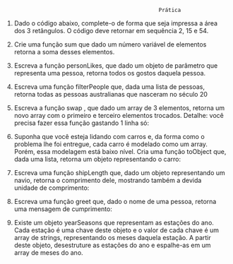                                                      Prática

1. Dado o código abaixo, complete-o de forma que seja impressa a área dos 3 retângulos. O código deve retornar em sequência 2, 15 e 54.

2. Crie uma função sum que dado um número variável de elementos retorna a soma desses elementos.

3. Escreva a função personLikes, que dado um objeto de parâmetro que representa uma pessoa, retorna todos os gostos daquela pessoa.

4. Escreva uma função filterPeople que, dada uma lista de pessoas, retorna todas as pessoas australianas que nasceram no século 20

5. Escreva a função swap , que dado um array de 3 elementos, retorna um novo array com o primeiro e terceiro elementos trocados. Detalhe: você precisa fazer essa função gastando 1 linha só:

6. Suponha que você esteja lidando com carros e, da forma como o problema lhe foi entregue, cada carro é modelado como um array. Porém, essa modelagem está baixo nível. Cria uma função toObject que, dada uma lista, retorna um objeto representando o carro:

7. Escreva uma função shipLength que, dado um objeto representando um navio, retorna o comprimento dele, mostrando também a devida unidade de comprimento:

8.  Escreva uma função greet que, dado o nome de uma pessoa, retorna uma mensagem de cumprimento:

9. Existe um objeto yearSeasons que representam as estações do ano. Cada estação é uma chave deste objeto e o valor de cada chave é um array de strings, representando os meses daquela estação. A partir deste objeto, desestruture as estações do ano e espalhe-as em um array de meses do ano.
